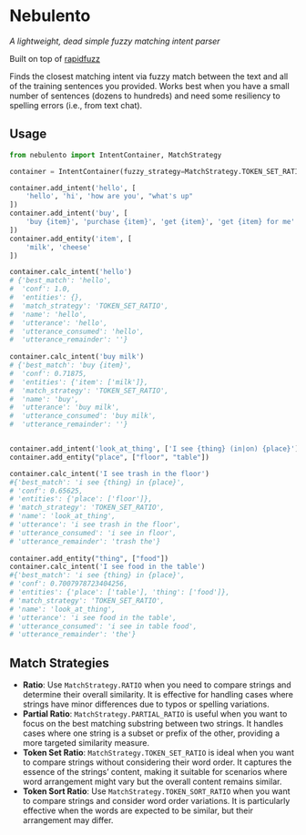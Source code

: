 # Nebulento

*A lightweight, dead simple fuzzy matching intent parser*

Built on top of [rapidfuzz](https://github.com/maxbachmann/rapidfuzz)

Finds the closest matching intent via fuzzy match between the text and all of the training sentences you provided. Works best when you have a small number of sentences (dozens to hundreds) and need some resiliency to spelling errors (i.e., from text chat).

## Usage

```python
from nebulento import IntentContainer, MatchStrategy

container = IntentContainer(fuzzy_strategy=MatchStrategy.TOKEN_SET_RATIO)

container.add_intent('hello', [
    'hello', 'hi', 'how are you', "what's up"
])
container.add_intent('buy', [
    'buy {item}', 'purchase {item}', 'get {item}', 'get {item} for me'
])
container.add_entity('item', [
    'milk', 'cheese'
])

container.calc_intent('hello')
# {'best_match': 'hello',
#  'conf': 1.0,
#  'entities': {},
#  'match_strategy': 'TOKEN_SET_RATIO',
#  'name': 'hello',
#  'utterance': 'hello',
#  'utterance_consumed': 'hello',
#  'utterance_remainder': ''}
                         
container.calc_intent('buy milk')
# {'best_match': 'buy {item}',
#  'conf': 0.71875,
#  'entities': {'item': ['milk']},
#  'match_strategy': 'TOKEN_SET_RATIO',
#  'name': 'buy',
#  'utterance': 'buy milk',
#  'utterance_consumed': 'buy milk',
#  'utterance_remainder': ''}


container.add_intent('look_at_thing', ['I see {thing} (in|on) {place}'])
container.add_entity("place", ["floor", "table"])

container.calc_intent('I see trash in the floor')
#{'best_match': 'i see {thing} in {place}',
# 'conf': 0.65625,
# 'entities': {'place': ['floor']},
# 'match_strategy': 'TOKEN_SET_RATIO',
# 'name': 'look_at_thing',
# 'utterance': 'i see trash in the floor',
# 'utterance_consumed': 'i see in floor',
# 'utterance_remainder': 'trash the'}
            
container.add_entity("thing", ["food"])
container.calc_intent('I see food in the table')
#{'best_match': 'i see {thing} in {place}',
# 'conf': 0.7007978723404256,
# 'entities': {'place': ['table'], 'thing': ['food']},
# 'match_strategy': 'TOKEN_SET_RATIO',
# 'name': 'look_at_thing',
# 'utterance': 'i see food in the table',
# 'utterance_consumed': 'i see in table food',
# 'utterance_remainder': 'the'}

```

## Match Strategies

- **Ratio**: Use `MatchStrategy.RATIO` when you need to compare strings and determine their overall similarity. It is effective for handling cases where strings have minor differences due to typos or spelling variations.
- **Partial Ratio**: `MatchStrategy.PARTIAL_RATIO` is useful when you want to focus on the best matching substring between two strings. It handles cases where one string is a subset or prefix of the other, providing a more targeted similarity measure.
- **Token Set Ratio**: `MatchStrategy.TOKEN_SET_RATIO` is ideal when you want to compare strings without considering their word order. It captures the essence of the strings’ content, making it suitable for scenarios where word arrangement might vary but the overall content remains similar.
- **Token Sort Ratio**: Use `MatchStrategy.TOKEN_SORT_RATIO` when you want to compare strings and consider word order variations. It is particularly effective when the words are expected to be similar, but their arrangement may differ.
